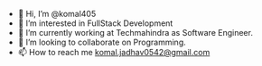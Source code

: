 - 👋 Hi, I’m @komal405
- 👀 I’m interested in FullStack Development
- 🌱 I’m currently working at Techmahindra as Software Engineer.
- 💞️ I’m looking to collaborate on Programming.
- 📫 How to reach me komal.jadhav0542@gmail.com

<!---
komal405/komal405 is a ✨ special ✨ repository because its `README.md` (this file) appears on your GitHub profile.
You can click the Preview link to take a look at your changes.
--->
